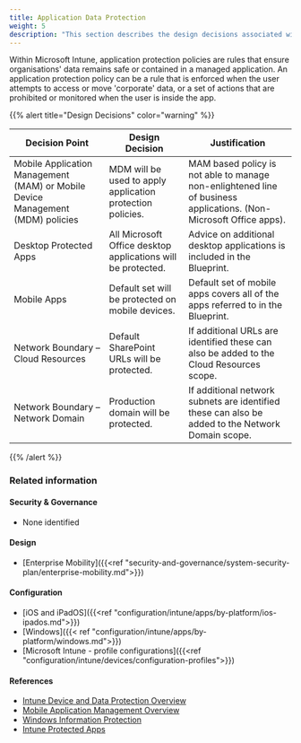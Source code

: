 ```yaml
---
title: Application Data Protection
weight: 5
description: "This section describes the design decisions associated with Application Data Protection for system(s) built using ASD's Blueprint for Secure Cloud."
---
```


Within Microsoft Intune, application protection policies are rules that ensure organisations' data remains safe or contained in a managed application. An application protection policy can be a rule that is enforced when the user attempts to access or move 'corporate' data, or a set of actions that are prohibited or monitored when the user is inside the app.

{{% alert title="Design Decisions" color="warning" %}}

| Decision Point                                                                 | Design Decision                                               | Justification                                                                                                      |
|--------------------------------------------------------------------------------|---------------------------------------------------------------|--------------------------------------------------------------------------------------------------------------------|
| Mobile Application Management (MAM) or Mobile Device Management (MDM) policies | MDM will be used to apply application protection policies.    | MAM based policy is not able to manage non-enlightened line of business applications. (Non-Microsoft Office apps). |
| Desktop Protected Apps                                                         | All Microsoft Office desktop applications will be protected.  | Advice on additional desktop applications is included in the Blueprint.                                                 |
| Mobile Apps                                                                    | Default set will be protected on mobile devices.              | Default set of mobile apps covers all of the apps referred to in the Blueprint.                                               |
| Network Boundary – Cloud Resources                                             | Default SharePoint URLs will be protected.                    | If additional URLs are identified these can also be added to the Cloud Resources scope.                            |
| Network Boundary – Network Domain                                              | Production domain will be protected.                          | If additional network subnets are identified these can also be added to the Network Domain scope.                  |

{{% /alert %}}

### Related information

#### Security & Governance

* None identified

#### Design

* [Enterprise Mobility]({{<ref "security-and-governance/system-security-plan/enterprise-mobility.md">}})

#### Configuration

* [iOS and iPadOS]({{<ref "configuration/intune/apps/by-platform/ios-ipados.md">}})
* [Windows]({{< ref "configuration/intune/apps/by-platform/windows.md">}})
* [Microsoft Intune - profile configurations]({{<ref "configuration/intune/devices/configuration-profiles">}})

#### References

* [Intune Device and Data Protection Overview](https://docs.microsoft.com/mem/intune/protect/device-protect)
* [Mobile Application Management Overview](https://docs.microsoft.com/mem/intune/apps/app-management)
* [Windows Information Protection](https://docs.microsoft.com/mem/intune/protect/windows-information-protection-configure)
* [Intune Protected Apps](https://docs.microsoft.com/mem/intune/apps/apps-supported-intune-apps)
